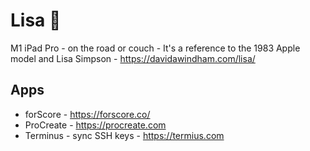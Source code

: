# Lisa 📱

M1 iPad Pro - on the road or couch - It's a reference to the 1983 Apple model and Lisa Simpson - https://davidawindham.com/lisa/


## Apps

- forScore - https://forscore.co/
- ProCreate - https://procreate.com
- Terminus - sync SSH keys - https://termius.com
